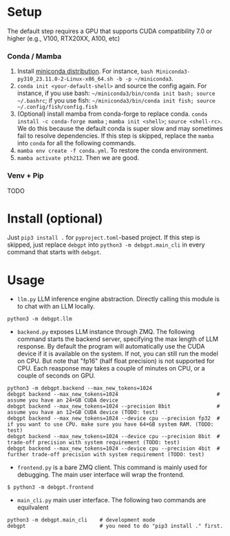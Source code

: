 # Setup

The default step requires a GPU that supports CUDA compatibility 7.0 or higher (e.g., V100, RTX20XX, A100, etc)

### Conda / Mamba

1. Install [miniconda distribution](https://docs.conda.io/projects/miniconda/en/latest/miniconda-other-installer-links.html).
For instance, `bash Miniconda3-py310_23.11.0-2-Linux-x86_64.sh -b -p ~/miniconda3`.
1. `conda init <your-default-shell>` and source the config again.
For instance, if you use bash: `~/miniconda3/bin/conda init bash; source ~/.bashrc`;
if you use fish: `~/miniconda3/bin/conda init fish; source ~/.config/fish/config.fish`
2. (Optional) install mamba from conda-forge to replace conda.
`conda install -c conda-forge mamba` ; `mamba init <shell>`; `source <shell-rc>`.
We do this because the default conda is super slow and may sometimes fail to resolve dependencies.
If this step is skipped, replace the `mamba` into `conda` for all the following commands.
3. `mamba env create -f conda.yml`. To restore the conda environment.
4. `mamba activate pth212`. Then we are good.

### Venv + Pip

TODO

# Install (optional)

Just `pip3 install .` for `pyproject.toml`-based project.
If this step is skipped, just replace `debgpt` into `python3 -m debgpt.main_cli` in every command that starts with `debgpt`.

# Usage

* `llm.py` LLM inference engine abstraction. 
Directly calling this module is to chat with an LLM locally.

```
python3 -m debgpt.llm
```

* `backend.py` exposes LLM instance through ZMQ.
The following command starts the backend server, specifying the max length of LLM response.
By default the program will automatically use the CUDA device if it is available on the system.
If not, you can still run the model on CPU. But note that "fp16" (half float precision) is not
supported for CPU. Each reasponse may takes a couple of minutes on CPU, or a couple of seconds on GPU.

```
python3 -m debgpt.backend --max_new_tokens=1024
debgpt backend --max_new_tokens=1024                                # assume you have an 24+GB CUDA device
debgpt backend --max_new_tokens=1024 --precision 8bit               # assume you have an 12+GB CUDA device (TODO: test)
debgpt backend --max_new_tokens=1024 --device cpu --precision fp32  # if you want to use CPU. make sure you have 64+GB system RAM. (TODO: test)
debgpt backend --max_new_tokens=1024 --device cpu --precision 8bit  # trade-off precision with system requirement (TODO: test)
debgpt backend --max_new_tokens=1024 --device cpu --precision 4bit  # further trade-off precision with system requirement (TODO: test)
```

* `frontend.py` is a bare ZMQ client. This command is mainly used for debugging.
The main user interface will wrap the frontend.

```shell
$ python3 -m debgpt.frontend
```

* `main_cli.py` main user interface. The following two commands are equilvalent

```shell
python3 -m debgpt.main_cli    # development mode
debgpt                        # you need to do "pip3 install ." first.
```
